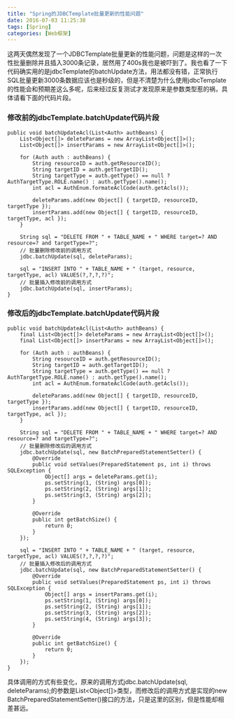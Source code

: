 ```yaml
---
title: "Spring的JDBCTemplate批量更新的性能问题"
date: 2016-07-03 11:25:38
tags: [Spring]
categories: [Web框架]
---
```


这两天偶然发现了一个JDBCTemplate批量更新的性能问题，问题是这样的一次性批量删除并且插入3000条记录，居然用了400s我也是被吓到了。我也看了一下代码确实用的是jdbcTemplate的batchUpdate方法，用法都没有错，正常执行SQL批量更新3000条数据应该也是秒级的，但是不清楚为什么使用jdbcTemplate的性能会和预期差这么多呢，后来经过反复测试才发现原来是参数类型惹的祸，具体请看下面的代码片段。

### 修改前的jdbcTemplate.batchUpdate代码片段
```
public void batchUpdateAcl(List<Auth> authBeans) {
	List<Object[]> deleteParams = new ArrayList<Object[]>();
	List<Object[]> insertParams = new ArrayList<Object[]>();

	for (Auth auth : authBeans) {
		String resourceID = auth.getResourceID();
		String targetID = auth.getTargetID();
		String targetType = auth.getType() == null ? AuthTargetType.ROLE.name() : auth.getType().name();
		int acl = AuthEnum.formateAclCode(auth.getAcls());

		deleteParams.add(new Object[] { targetID, resourceID, targetType });
		insertParams.add(new Object[] { targetID, resourceID, targetType, acl });
	}

	String sql = "DELETE FROM " + TABLE_NAME + " WHERE target=? AND resource=? and targetType=?";
	// 批量删除修改前的调用方式
	jdbc.batchUpdate(sql, deleteParams);

	sql = "INSERT INTO " + TABLE_NAME + " (target, resource, targetType, acl) VALUES(?,?,?,?)";
	// 批量插入修改前的调用方式
	jdbc.batchUpdate(sql, insertParams);
}
```


### 修改后的jdbcTemplate.batchUpdate代码片段
```
public void batchUpdateAcl(List<Auth> authBeans) {
	final List<Object[]> deleteParams = new ArrayList<Object[]>();
	final List<Object[]> insertParams = new ArrayList<Object[]>();

	for (Auth auth : authBeans) {
		String resourceID = auth.getResourceID();
		String targetID = auth.getTargetID();
		String targetType = auth.getType() == null ? AuthTargetType.ROLE.name() : auth.getType().name();
		int acl = AuthEnum.formateAclCode(auth.getAcls());

		deleteParams.add(new Object[] { targetID, resourceID, targetType });
		insertParams.add(new Object[] { targetID, resourceID, targetType, acl });
	}

	String sql = "DELETE FROM " + TABLE_NAME + " WHERE target=? AND resource=? and targetType=?";
	// 批量删除修改后的调用方式
	jdbc.batchUpdate(sql, new BatchPreparedStatementSetter() {
		@Override
		public void setValues(PreparedStatement ps, int i) throws SQLException {
			Object[] args = deleteParams.get(i);
			ps.setString(1, (String) args[0]);
			ps.setString(2, (String) args[1]);
			ps.setString(3, (String) args[2]);
		}

		@Override
		public int getBatchSize() {
			return 0;
		}
	});

	sql = "INSERT INTO " + TABLE_NAME + " (target, resource, targetType, acl) VALUES(?,?,?,?)";
	// 批量插入修改后的调用方式
	jdbc.batchUpdate(sql, new BatchPreparedStatementSetter() {
		@Override
		public void setValues(PreparedStatement ps, int i) throws SQLException {
			Object[] args = insertParams.get(i);
			ps.setString(1, (String) args[0]);
			ps.setString(2, (String) args[1]);
			ps.setString(3, (String) args[2]);
			ps.setString(4, (String) args[3]);
		}

		@Override
		public int getBatchSize() {
			return 0;
		}
	});
}
```

具体调用的方式有些变化，原来的调用方式jdbc.batchUpdate(sql, deleteParams);的参数是List\<Object[]>类型，而修改后的调用方式是实现的new BatchPreparedStatementSetter()接口的方法，只是这里的区别，但是性能却相差甚远。
